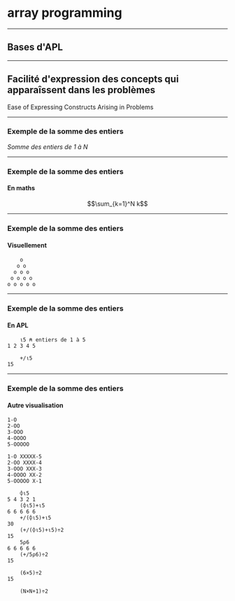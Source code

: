 # array programming
----

## Bases d'APL



---

## Facilité d'expression des concepts qui apparaîssent dans les problèmes
Ease of Expressing Constructs Arising in Problems

---

### Exemple de la somme des entiers
_Somme des entiers de $1$ à $N$_

---
### Exemple de la somme des entiers
#### En maths
$$\sum_{k=1}^N k$$

---
### Exemple de la somme des entiers
#### Visuellement

```
    o
   o o
  o o o
 o o o o
o o o o o
```

---
### Exemple de la somme des entiers
#### En APL

```apl
    ⍳5 ⍝ entiers de 1 à 5
1 2 3 4 5

    +/⍳5
15
```


---
### Exemple de la somme des entiers
#### Autre visualisation


```
1-O
2-OO
3-OOO
4-OOOO
5-OOOOO
```

```
1-O XXXXX-5
2-OO XXXX-4
3-OOO XXX-3
4-OOOO XX-2
5-OOOOO X-1
```

```apl
    ⌽⍳5
5 4 3 2 1
    (⌽⍳5)+⍳5
6 6 6 6 6
    +/(⌽⍳5)+⍳5
30
    (+/(⌽⍳5)+⍳5)÷2
15
    5⍴6
6 6 6 6 6
    (+/5⍴6)÷2
15

    (6×5)÷2
15

    (N×N+1)÷2
```



